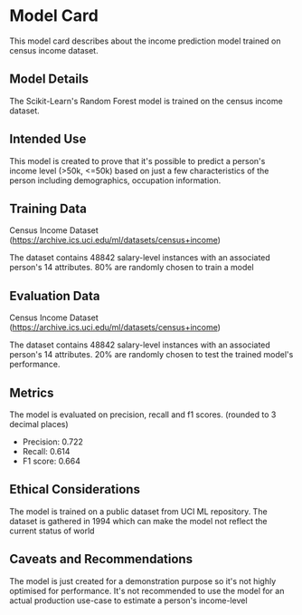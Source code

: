 # Model Card

This model card describes about the income prediction model trained on census income dataset.

## Model Details

The Scikit-Learn's Random Forest model is trained on the census income dataset.

## Intended Use

This model is created to prove that it's possible to predict a person's income level (>50k, <=50k) based on just a few characteristics of the person including demographics, occupation information.

## Training Data

Census Income Dataset (https://archive.ics.uci.edu/ml/datasets/census+income)

The dataset contains 48842 salary-level instances with an associated person's 14 attributes. 80% are randomly chosen to train a model

## Evaluation Data

Census Income Dataset (https://archive.ics.uci.edu/ml/datasets/census+income)

The dataset contains 48842 salary-level instances with an associated person's 14 attributes. 20% are randomly chosen to test the trained model's performance.

## Metrics

The model is evaluated on precision, recall and f1 scores. (rounded to 3 decimal places)

- Precision: 0.722
- Recall: 0.614
- F1 score: 0.664

## Ethical Considerations

The model is trained on a public dataset from UCI ML repository. The dataset is gathered in 1994 which can make the model not reflect the current status of world

## Caveats and Recommendations

The model is just created for a demonstration purpose so it's not highly optimised for performance. It's not recommended to use the model for an actual production use-case to estimate a person's income-level